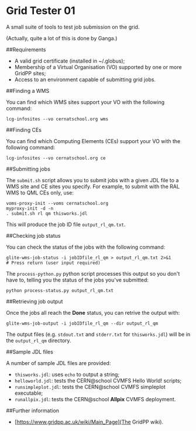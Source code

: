 Grid Tester 01
==============

A small suite of tools to test job submission on the grid.

(Actually, quite a lot of this is done by Ganga.)

##Requirements

* A valid grid certificate (installed in ~/.globus);
* Membership of a Virtual Organisation (VO) supported by one or more GridPP sites;
* Access to an environment capable of submitting grid jobs.

##Finding a WMS

You can find which WMS sites support your VO with the following command:

    lcg-infosites --vo cernatschool.org wms

##Finding CEs

You can find which Computing Elements (CEs) support your VO with the following
command:

    lcg-infosites --vo cernatschool.org ce

##Submitting jobs

The `submit.sh` script allows you to submit jobs with a given JDL file to
a WMS site and CE sites you specify. For example, to submit with the RAL
WMS to QML CEs only, use:

    voms-proxy-init --voms cernatschool.org
    myproxy-init -d -n
    . submit.sh rl qm thisworks.jdl

This will produce the job ID file `output_rl_qm.txt`.

##Checking job status

You can check the status of the jobs with the following command:

    glite-wms-job-status -i jobIDfile_rl_qm > output_rl_qm.txt 2>&1
    # Press return (user input required)

The `process-python.py` python script processes this output so you don't
have to, telling you the status of the jobs you've submitted:

    python process-status.py output_rl_qm.txt

##Retrieving job output

Once the jobs all reach the **Done** status, you can retrive the output
with:

    glite-wms-job-output -i jobIDfile_rl_qm --dir output_rl_qm

The output files (e.g. `stdout.txt` and `stderr.txt` for
`thisworks.jdl`) will be in the `output_rl_qm` directory.

##Sample JDL files

A number of sample JDL files are provided:

* `thisworks.jdl`: uses `echo` to output a string;
* `helloworld.jdl`: tests the CERN@school CVMFS Hello World! scripts;
* `runsimpleplot.jdl`: tests the CERN@school CVMFS simpleplot executable;
* `runallpix.jdl`: tests the CERN@school **Allpix** CVMFS deployment.

##Further information

* [https://www.gridpp.ac.uk/wiki/Main_Page](The GridPP wiki).
